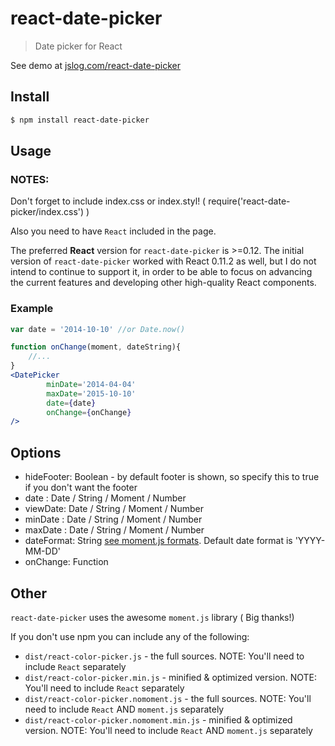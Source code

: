 react-date-picker
=================

> Date picker for React

See demo at [jslog.com/react-date-picker](http://jslog.com/react-date-picker)

## Install

```sh
$ npm install react-date-picker
```

## Usage

### NOTES:

Don't forget to include index.css or index.styl! ( require('react-date-picker/index.css') )

Also you need to have `React` included in the page.

The preferred **React** version for `react-date-picker` is  >=0.12. The initial version of `react-date-picker` worked with React 0.11.2 as well, but I do not intend to continue to support it, in order to be able to focus on advancing the current features and developing other high-quality React components.

### Example

```jsx
var date = '2014-10-10' //or Date.now()

function onChange(moment, dateString){
    //...
}
<DatePicker
        minDate='2014-04-04'
        maxDate='2015-10-10'
        date={date}
        onChange={onChange}
/>
```

## Options

 * hideFooter: Boolean - by default footer is shown, so specify this to true if you don't want the footer
 * date    : Date / String / Moment / Number
 * viewDate: Date / String / Moment / Number
 * minDate : Date / String / Moment / Number
 * maxDate : Date / String / Moment / Number
 * dateFormat: String [see moment.js formats](http://momentjs.com/docs/#/displaying/format/). Default date format is 'YYYY-MM-DD'
 * onChange: Function

## Other

`react-date-picker` uses the awesome `moment.js` library ( Big thanks!)

If you don't use npm you can include any of the following:

 * `dist/react-color-picker.js` - the full sources. NOTE: You'll need to include `React` separately
 * `dist/react-color-picker.min.js` - minified & optimized version. NOTE: You'll need to include `React` separately
 * `dist/react-color-picker.nomoment.js` - the full sources. NOTE: You'll need to include `React` AND `moment.js` separately
 * `dist/react-color-picker.nomoment.min.js` - minified & optimized version. NOTE: You'll need to include `React` AND `moment.js` separately

